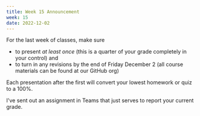 ```yaml
---
title: Week 15 Announcement
week: 15
date: 2022-12-02
---
```


For the last week of classes, make sure 
- to present _at least once_ (this is a quarter of your grade 
completely in your control) and 
- to turn in any revisions by the end of Friday December 2 
(all course materials can be found at our GitHub org) 

Each presentation after the first will convert your lowest 
homework or quiz to a 100%. 

I've sent out an assignment in Teams that just serves to 
report your current grade. 

